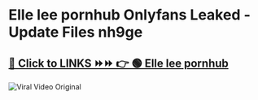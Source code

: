 
 # Elle lee pornhub Onlyfans Leaked - Update Files nh9ge

## <h2><a href="https://clipsfans.com/Elle_lee_pornhub&ref=git">🔗 Click to LINKS ⏩⏩ 👉 🟢 Elle lee pornhub </a></h2>

<a href="https://clipsfans.com/Elle_lee_pornhub&ref=git" rel="nofollow" data-target="animated-image.originalLink"><img src="https://i.ibb.co.com/xMMVF88/686577567.gif" alt="Viral Video Original" style="max-width: 100%; display: inline-block;" data-target="animated-image.originalImage"></a>

